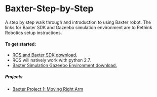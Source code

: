 # Baxter-Step-by-Step
A step by step walk through and introduction to using Baxter robot.
The links for Baxter SDK and Gazeebo simulation environment are to Rethink Robotics setup instructions.

#### To get started:
- [ROS and Baxter SDK download.](http://sdk.rethinkrobotics.com/wiki/Workstation_Setup)
- ROS will natively work with python 2.7.
- [Baxter Simulation Gazeebo Environment download.](http://sdk.rethinkrobotics.com/wiki/Simulator_Installation)

##### Projects
- [Baxter Project 1: Moving Right Arm](https://github.com/Jwkellenberger/Baxter-Step-by-Step/blob/master/Baxter-Project1.ipynb)
